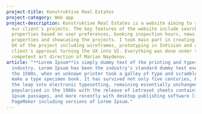 ```yaml
---
project-title: Konstruktive Real Estates
project-category: Web app
project-description: Konstruktive Real Estates is a website aiming to showcase
  our client's projects. The key features of the website include searching for
  properties based on user preferences, booking inspection hours, news about the
  properties and showcasing the projects. I took main part in creating the whole
  UX of the project including wireframes, prototyping in InVision and after
  client's approval turning the UX into UI. Everything was done under the
  competent art direction of Marian Naydenov.
article: "**Lorem Ipsum**is simply dummy text of the printing and typesetting
  industry. Lorem Ipsum has been the industry's standard dummy text ever since
  the 1500s, when an unknown printer took a galley of type and scrambled it to
  make a type specimen book. It has survived not only five centuries, but also
  the leap into electronic typesetting, remaining essentially unchanged. It was
  popularised in the 1960s with the release of Letraset sheets containing Lorem
  Ipsum passages, and more recently with desktop publishing software like Aldus
  PageMaker including versions of Lorem Ipsum."
---
```

